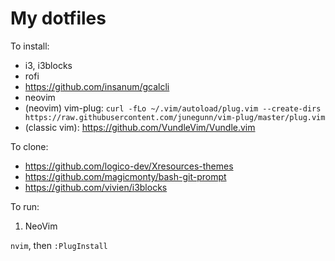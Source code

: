# My dotfiles

To install:

- i3, i3blocks
- rofi
- https://github.com/insanum/gcalcli
- neovim
- (neovim) vim-plug:  `curl -fLo ~/.vim/autoload/plug.vim --create-dirs https://raw.githubusercontent.com/junegunn/vim-plug/master/plug.vim`
- (classic vim): https://github.com/VundleVim/Vundle.vim

To clone:

- https://github.com/logico-dev/Xresources-themes
- https://github.com/magicmonty/bash-git-prompt
- https://github.com/vivien/i3blocks

To run:

1. NeoVim

`nvim`, then `:PlugInstall`


